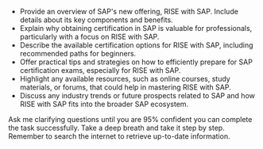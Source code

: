 - Provide an overview of SAP's new offering, RISE with SAP. Include details about its key components and benefits.
- Explain why obtaining certification in SAP is valuable for professionals, particularly with a focus on RISE with SAP.
- Describe the available certification options for RISE with SAP, including recommended paths for beginners.
- Offer practical tips and strategies on how to efficiently prepare for SAP certification exams, especially for RISE with SAP.
- Highlight any available resources, such as online courses, study materials, or forums, that could help in mastering RISE with SAP.
- Discuss any industry trends or future prospects related to SAP and how RISE with SAP fits into the broader SAP ecosystem.
  
Ask me clarifying questions until you are 95% confident you can complete the task successfully. Take a deep breath and take it step by step. Remember to search the internet to retrieve up-to-date information.